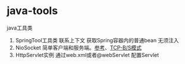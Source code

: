 # java-tools
java工具类

1. SpringTool工具类 联系上下文 获取Spring容器内的普通bean 无须注入
2. NioSocket 简单客户端和服务端。[参考](http://www.importnew.com/19816.html)、[TCP-B/S模式](http://www.oschina.net/question/54100_33530)
3. HttpServlet实例 通过web.xml或者@webServlet 配置Servlet